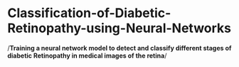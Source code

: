 # Classification-of-Diabetic-Retinopathy-using-Neural-Networks
/**Training a neural network model to detect and classify different stages of diabetic Retinopathy in medical images of the retina**/
